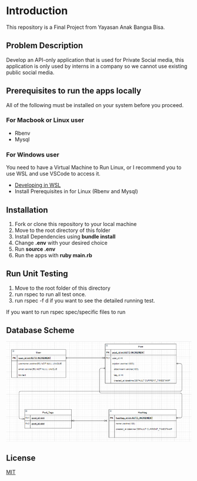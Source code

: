 # Introduction

This repository is a Final Project from Yayasan Anak Bangsa Bisa.

## Problem Description
Develop an API-only application that is used for Private Social media, this application is only used by interns in a company so we cannot use existing public social media.


## Prerequisites to run the apps locally
All of the following must be installed on your system before you proceed.
### For Macbook or Linux user
- Rbenv
- Mysql

### For Windows user
You need to have a Virtual Machine to Run Linux, or I recommend you to use WSL and use VSCode to access it. 
- [Developing in WSL](https://code.visualstudio.com/docs/remote/wsl)
- Install Prerequisites in for Linux (Rbenv and Mysql)

## Installation 
1. Fork or clone this repository to your local machine
2. Move to the root directory of this folder
3. Install Dependencies using **bundle install**
4. Change **.env** with your desired choice
5. Run **source .env**
6. Run the apps with **ruby main.rb**

## Run Unit Testing
1. Move to the root folder of this directory
2. run rspec to run all test once.
3. run rspec -f d if you want to see the detailed running test.

If you want to run rspec spec/specific files to run

## Database Scheme
![Image of DB Scheme](Scheme_ERD.png)

## License
[MIT](https://choosealicense.com/licenses/mit/)